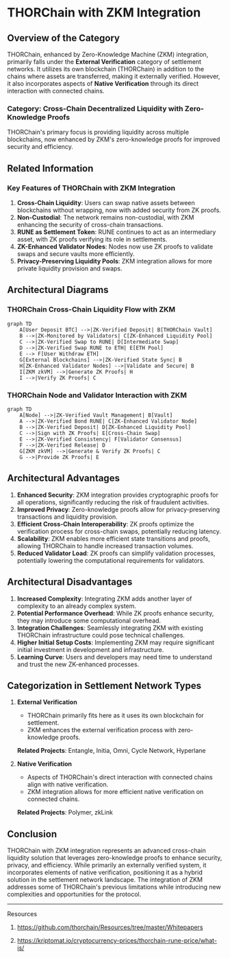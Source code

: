 # THORChain with ZKM Integration

## Overview of the Category

THORChain, enhanced by Zero-Knowledge Machine (ZKM) integration, primarily falls under the **External Verification** category of settlement networks. It utilizes its own blockchain (THORChain) in addition to the chains where assets are transferred, making it externally verified. However, it also incorporates aspects of **Native Verification** through its direct interaction with connected chains.

### Category: Cross-Chain Decentralized Liquidity with Zero-Knowledge Proofs

THORChain's primary focus is providing liquidity across multiple blockchains, now enhanced by ZKM's zero-knowledge proofs for improved security and efficiency.

## Related Information

### Key Features of THORChain with ZKM Integration

1. **Cross-Chain Liquidity**: Users can swap native assets between blockchains without wrapping, now with added security from ZK proofs.
2. **Non-Custodial**: The network remains non-custodial, with ZKM enhancing the security of cross-chain transactions.
3. **RUNE as Settlement Token**: RUNE continues to act as an intermediary asset, with ZK proofs verifying its role in settlements.
4. **ZK-Enhanced Validator Nodes**: Nodes now use ZK proofs to validate swaps and secure vaults more efficiently.
5. **Privacy-Preserving Liquidity Pools**: ZKM integration allows for more private liquidity provision and swaps.

## Architectural Diagrams

### THORChain Cross-Chain Liquidity Flow with ZKM

```mermaid
graph TD
    A[User Deposit BTC] -->|ZK-Verified Deposit| B[THORChain Vault]
    B -->|ZK-Monitored by Validators| C[ZK-Enhanced Liquidity Pool]
    C -->|ZK-Verified Swap to RUNE| D[Intermediate Swap]
    D -->|ZK-Verified Swap RUNE to ETH| E[ETH Pool]
    E --> F[User Withdraw ETH]
    G[External Blockchains] -->|ZK-Verified State Sync| B
    H[ZK-Enhanced Validator Nodes] -->|Validate and Secure| B
    I[ZKM zkVM] -->|Generate ZK Proofs| H
    I -->|Verify ZK Proofs| C

```

### THORChain Node and Validator Interaction with ZKM

```mermaid
graph TD
    A[Node] -->|ZK-Verified Vault Management| B[Vault]
    A -->|ZK-Verified Bond RUNE| C[ZK-Enhanced Validator Node]
    B -->|ZK-Verified Deposit| D[ZK-Enhanced Liquidity Pool]
    C -->|Sign with ZK Proofs| E[Cross-Chain Swap]
    E -->|ZK-Verified Consistency| F[Validator Consensus]
    F -->|ZK-Verified Release| D
    G[ZKM zkVM] -->|Generate & Verify ZK Proofs| C
    G -->|Provide ZK Proofs| E

```

## Architectural Advantages

1. **Enhanced Security**: ZKM integration provides cryptographic proofs for all operations, significantly reducing the risk of fraudulent activities.
2. **Improved Privacy**: Zero-knowledge proofs allow for privacy-preserving transactions and liquidity provision.
3. **Efficient Cross-Chain Interoperability**: ZK proofs optimize the verification process for cross-chain swaps, potentially reducing latency.
4. **Scalability**: ZKM enables more efficient state transitions and proofs, allowing THORChain to handle increased transaction volumes.
5. **Reduced Validator Load**: ZK proofs can simplify validation processes, potentially lowering the computational requirements for validators.

## Architectural Disadvantages

1. **Increased Complexity**: Integrating ZKM adds another layer of complexity to an already complex system.
2. **Potential Performance Overhead**: While ZK proofs enhance security, they may introduce some computational overhead.
3. **Integration Challenges**: Seamlessly integrating ZKM with existing THORChain infrastructure could pose technical challenges.
4. **Higher Initial Setup Costs**: Implementing ZKM may require significant initial investment in development and infrastructure.
5. **Learning Curve**: Users and developers may need time to understand and trust the new ZK-enhanced processes.

## Categorization in Settlement Network Types

1. **External Verification**
    - THORChain primarily fits here as it uses its own blockchain for settlement.
    - ZKM enhances the external verification process with zero-knowledge proofs.
    
    **Related Projects**: Entangle, Initia, Omni, Cycle Network, Hyperlane
    
2. **Native Verification**
    - Aspects of THORChain's direct interaction with connected chains align with native verification.
    - ZKM integration allows for more efficient native verification on connected chains.
    
    **Related Projects**: Polymer, zkLink
    

## Conclusion

THORChain with ZKM integration represents an advanced cross-chain liquidity solution that leverages zero-knowledge proofs to enhance security, privacy, and efficiency. While primarily an externally verified system, it incorporates elements of native verification, positioning it as a hybrid solution in the settlement network landscape. The integration of ZKM addresses some of THORChain's previous limitations while introducing new complexities and opportunities for the protocol.

---

Resources 

1. https://github.com/thorchain/Resources/tree/master/Whitepapers 

2. https://kriptomat.io/cryptocurrency-prices/thorchain-rune-price/what-is/